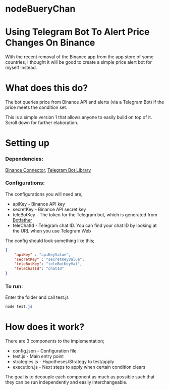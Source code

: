 # nodeBueryChan

# Using Telegram Bot To Alert Price Changes On Binance

With the recent removal of the Binance app from the app store of some countries, I thought it will be good to create a simple price alert bot for myself instead. 

# What does this do?

The bot queries price from Binance API and alerts (via a Telegram Bot) if the price meets the condition set. 

This is a simple version 1 that allows anyone to easily build on top of it. Scroll down for further elaboration.

# Setting up

### Dependencies:

[Binance Connector](https://github.com/binance/binance-connector-node), [Telegram Bot Library](https://github.com/yagop/node-telegram-bot-api)

### Configurations:

The configurations you will need are;

- apiKey - Binance API key
- secretKey - Binance API secret key
- teleBotKey - The token for the Telegram bot, which is generated from [Botfather](https://core.telegram.org/bots/)
- teleChatId - Telegram chat ID. You can find your chat ID by looking at the URL when you use Telegram Web

The config should look something like this;

```json
{
    "apiKey" : "apiKeyValue",
    "secretKey" : "secretKeyValue",
    "teleBotKey": "teleBotKeyVal",
    "teleChatId": "chatId"
}
```

### To run:

Enter the folder and call test.js

```powershell
node test.js
```

# How does it work?

There are 3 components to the implementation;

- config.json - Configuration file
- test.js - Main entry point
- strategies.js - Hypotheses/Strategy to test/apply
- execution.js - Next steps to apply when certain condition clears

The goal is to decouple each component as much as possible such that they can be run independently and easily interchangeable.